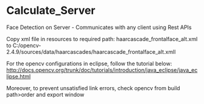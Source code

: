 # Calculate_Server
Face Detection on Server - Communicates with any client using Rest APIs

Copy xml file in resources to required path: haarcascade_frontalface_alt.xml to C:/opencv-2.4.9/sources/data/haarcascades/haarcascade_frontalface_alt.xmll

For the opencv configurations in eclipse, follow the tutorial below: 
http://docs.opencv.org/trunk/doc/tutorials/introduction/java_eclipse/java_eclipse.html

Moreover, to prevent unsatisfied link errors, check opencv from build path>order and export window

